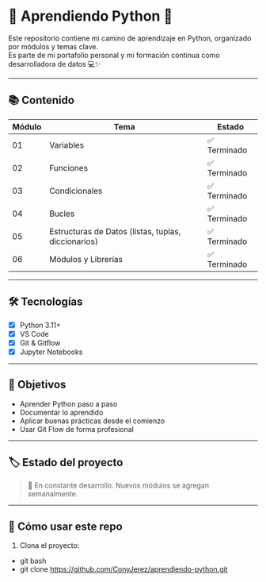 # 🐍 Aprendiendo Python 🐍

Este repositorio contiene mi camino de aprendizaje en Python, organizado por módulos y temas clave.  
Es parte de mi portafolio personal y mi formación continua como desarrolladora de datos 💻✨

---

## 📚 Contenido

| Módulo | Tema | Estado |
|--------|------|--------|
| 01 | Variables | ✅ Terminado |
| 02 | Funciones | ✅ Terminado |
| 03 | Condicionales | ✅ Terminado  |
| 04 | Bucles | ✅ Terminado  |
| 05 | Estructuras de Datos (listas, tuplas, diccionarios) | ✅ Terminado |
| 06 | Módulos y Librerías | ✅ Terminado |

---

## 🛠 Tecnologías

- [x] Python 3.11+
- [x] VS Code
- [x] Git & Gitflow
- [x] Jupyter Notebooks

---

## 🚀 Objetivos

- Aprender Python paso a paso
- Documentar lo aprendido
- Aplicar buenas prácticas desde el comienzo
- Usar Git Flow de forma profesional

---

## 🏷️ Estado del proyecto

> 🚧 En constante desarrollo. Nuevos módulos se agregan semanalmente.

---

## 📌 Cómo usar este repo

1. Clona el proyecto:
- git bash
- git clone https://github.com/ConyJerez/aprendiendo-python.git
